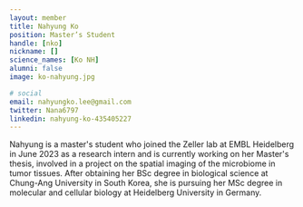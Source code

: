 ```yaml
---
layout: member
title: Nahyung Ko
position: Master’s Student
handle: [nko]
nickname: []
science_names: [Ko NH]
alumni: false
image: ko-nahyung.jpg

# social
email: nahyungko.lee@gmail.com
twitter: Nana6797
linkedin: nahyung-ko-435405227
---
```

Nahyung is a master's student who joined the Zeller lab at EMBL Heidelberg in June 2023 as a research intern and is currently working on her Master's thesis, involved in a project on the spatial imaging of the microbiome in tumor tissues. After obtaining her BSc degree in biological science at Chung-Ang University in South Korea, she is pursuing her MSc degree in molecular and cellular biology at Heidelberg University in Germany.
